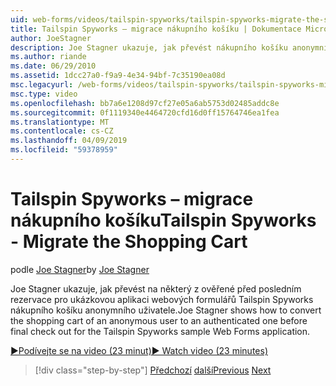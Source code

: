 ```yaml
---
uid: web-forms/videos/tailspin-spyworks/tailspin-spyworks-migrate-the-shopping-cart
title: Tailspin Spyworks – migrace nákupního košíku | Dokumentace Microsoftu
author: JoeStagner
description: Joe Stagner ukazuje, jak převést nákupního košíku anonymního uživatele ověřeného blokem před finální prohlédněte si ukázku Tailspin Spyworks Web F....
ms.author: riande
ms.date: 06/29/2010
ms.assetid: 1dcc27a0-f9a9-4e34-94bf-7c35190ea08d
msc.legacyurl: /web-forms/videos/tailspin-spyworks/tailspin-spyworks-migrate-the-shopping-cart
msc.type: video
ms.openlocfilehash: bb7a6e1208d97cf27e05a6ab5753d02485addc8e
ms.sourcegitcommit: 0f1119340e4464720cfd16d0ff15764746ea1fea
ms.translationtype: MT
ms.contentlocale: cs-CZ
ms.lasthandoff: 04/09/2019
ms.locfileid: "59378959"
---
```

# <a name="tailspin-spyworks---migrate-the-shopping-cart"></a><span data-ttu-id="ccc54-103">Tailspin Spyworks – migrace nákupního košíku</span><span class="sxs-lookup"><span data-stu-id="ccc54-103">Tailspin Spyworks - Migrate the Shopping Cart</span></span>

<span data-ttu-id="ccc54-104">podle [Joe Stagner](https://github.com/JoeStagner)</span><span class="sxs-lookup"><span data-stu-id="ccc54-104">by [Joe Stagner](https://github.com/JoeStagner)</span></span>

<span data-ttu-id="ccc54-105">Joe Stagner ukazuje, jak převést na některý z ověřené před posledním rezervace pro ukázkovou aplikaci webových formulářů Tailspin Spyworks nákupního košíku anonymního uživatele.</span><span class="sxs-lookup"><span data-stu-id="ccc54-105">Joe Stagner shows how to convert the shopping cart of an anonymous user to an authenticated one before final check out for the Tailspin Spyworks sample Web Forms application.</span></span>

[<span data-ttu-id="ccc54-106">&#9654;Podívejte se na video (23 minut)</span><span class="sxs-lookup"><span data-stu-id="ccc54-106">&#9654; Watch video (23 minutes)</span></span>](https://channel9.msdn.com/Blogs/ASP-NET-Site-Videos/tailspin-spyworks-migrate-the-shopping-cart)

> [!div class="step-by-step"]
> <span data-ttu-id="ccc54-107">[Předchozí](tailspin-spyworks-update-the-shopping-cart.md)
> [další](tailspin-spyworks-final-check-out.md)</span><span class="sxs-lookup"><span data-stu-id="ccc54-107">[Previous](tailspin-spyworks-update-the-shopping-cart.md)
[Next](tailspin-spyworks-final-check-out.md)</span></span>
